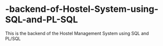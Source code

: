 # -backend-of-Hostel-System-using-SQL-and-PL-SQL
This is the backend of the Hostel Management System using SQL and PL/SQL
